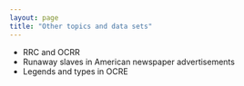 ```yaml
---
layout: page
title: "Other topics and data sets"
---
```


- RRC and OCRR
- Runaway slaves in American newspaper advertisements
- Legends and types in OCRE
